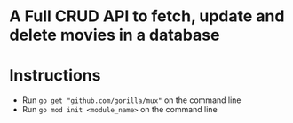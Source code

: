 # A Full CRUD API to fetch, update and delete movies in a database

# Instructions

- Run `go get "github.com/gorilla/mux"` on the command line
- Run `go mod init <module_name>` on the command line
